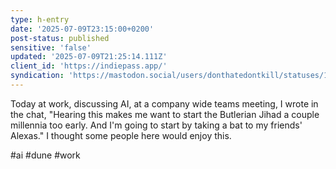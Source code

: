 ```yaml
---
type: h-entry
date: '2025-07-09T23:15:00+0200'
post-status: published
sensitive: 'false'
updated: '2025-07-09T21:25:14.111Z'
client_id: 'https://indiepass.app/'
syndication: 'https://mastodon.social/users/donthatedontkill/statuses/114825383366807576'
---
```

Today at work, discussing AI, at a company wide teams meeting, I wrote in the chat, "Hearing this makes me want to start the Butlerian Jihad a couple millennia too early. And I'm going to start by taking a bat to my friends' Alexas." I thought some people here would enjoy this. 

#ai #dune #work
